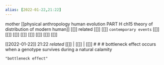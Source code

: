 ```yaml
---
alias: [2022-01-22,21:22]
---
```

 mother [[physical anthropology human evolution PART H ch15 theory of distribution of modern human]] [[]]
 related [[]] [[]]
 `contemporary events` [[]] [[]] [[]] [[]] [[]] [[]] [[]] [[]]

[[2022-01-22]] 21:22 _related_ [[]] | [[]] | [[]] # # #
bottleneck effect occurs when a genotype survives during a natural calamity
```query
"bottleneck effect"
```